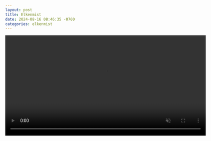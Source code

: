 ```yaml
---
layout: post
title: Elkenmist
date: 2024-08-16 08:46:35 -0700
categories: elkenmist
---
```


<video autoplay muted playsinline defaultMuted preload="auto" loop id="myVideo" width="640">
  <source src="videos/elkwalkingshortsmall2.mp4" type="video/mp4">
</video>
